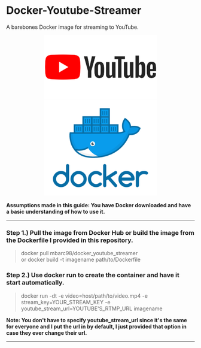 # Docker-Youtube-Streamer
A barebones Docker image for streaming to YouTube.

<p align="center">
  <img src="https://github.com/MBarc/Docker-Youtube-Streamer/blob/main/YoutubeLogo.png" width="300" />
  <img src="https://github.com/MBarc/Docker-Youtube-Streamer/blob/main/dockerLogo.png" width="300" /> 
</p>

**Assumptions made in this guide: You have Docker downloaded and have a basic understanding of how to use it.**

-------------------------------------------------------------------------------------------------------
### Step 1.) Pull the image from Docker Hub or build the image from the Dockerfile I provided in this repository.

> docker pull mbarc98/docker_youtube_streamer <br>
or
> docker build -t imagename path/to/Dockerfile <br>

### Step 2.) Use docker run to create the container and have it start automatically.

> docker run -dt -e video=host/path/to/video.mp4 -e stream_key=YOUR_STREAM_KEY -e youtube_stream_url=YOUTUBE'S_RTMP_URL imagename

**Note: You don't have to specify youtube_stream_url since it's the same for everyone and I put the url in by default, I just provided that option in case they ever change their url.**

-------------------------------------------------------------------------------------------------------
